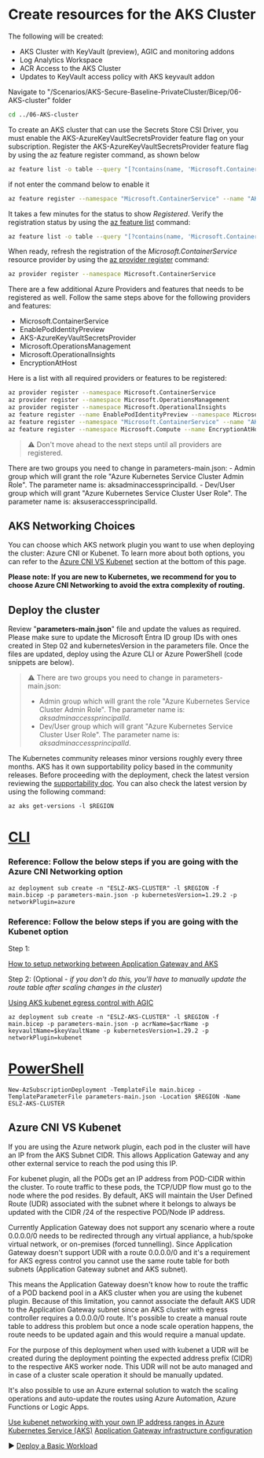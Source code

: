 # Create resources for the AKS Cluster

The following will be created:

* AKS Cluster with KeyVault (preview), AGIC and monitoring addons
* Log Analytics Workspace
* ACR Access to the AKS Cluster
* Updates to KeyVault access policy with AKS keyvault addon

Navigate to "/Scenarios/AKS-Secure-Baseline-PrivateCluster/Bicep/06-AKS-cluster" folder

```bash
cd ../06-AKS-cluster
```

To create an AKS cluster that can use the Secrets Store CSI Driver, you must enable the AKS-AzureKeyVaultSecretsProvider feature flag on your subscription. Register the AKS-AzureKeyVaultSecretsProvider feature flag by using the az feature register command, as shown below

```bash
az feature list -o table --query "[?contains(name, 'Microsoft.ContainerService/AKS-AzureKeyVaultSecretsProvider')].{Name:name,State:properties.state}"
```

if not enter the command below to enable it

```bash
az feature register --namespace "Microsoft.ContainerService" --name "AKS-AzureKeyVaultSecretsProvider"
```

It takes a few minutes for the status to show *Registered*. Verify the registration status by using the [az feature list](https://learn.microsoft.com/cli/azure/feature#az_feature_list) command:

```bash
az feature list -o table --query "[?contains(name, 'Microsoft.ContainerService/AKS-AzureKeyVaultSecretsProvider')].{Name:name,State:properties.state}"
```

When ready, refresh the registration of the *Microsoft.ContainerService* resource provider by using the [az provider register](https://learn.microsoft.com/cli/azure/provider#az_provider_register) command:

```bash
az provider register --namespace Microsoft.ContainerService
```

There are a few additional Azure Providers and features that needs to be registered as well. Follow the same steps above for the following providers and features:

- Microsoft.ContainerService
- EnablePodIdentityPreview
- AKS-AzureKeyVaultSecretsProvider
- Microsoft.OperationsManagement
- Microsoft.OperationalInsights
- EncryptionAtHost

Here is a list with all required providers or features to be registered:

```bash
az provider register --namespace Microsoft.ContainerService
az provider register --namespace Microsoft.OperationsManagement
az provider register --namespace Microsoft.OperationalInsights
az feature register --name EnablePodIdentityPreview --namespace Microsoft.ContainerService
az feature register --namespace "Microsoft.ContainerService" --name "AKS-AzureKeyVaultSecretsProvider"
az feature register --namespace Microsoft.Compute --name EncryptionAtHost
```

> :warning: Don't move ahead to the next steps until all providers are registered.

There are two groups you need to change in parameters-main.json: 
    - Admin group which will grant the role "Azure Kubernetes Service Cluster Admin Role". The parameter name is: aksadminaccessprincipalId. 
    - Dev/User group which will grant "Azure Kubernetes Service Cluster User Role". The parameter name is: aksuseraccessprincipalId.

## AKS Networking Choices

You can choose which AKS network plugin you want to use when deploying the cluster: Azure CNI or Kubenet. To learn more about both options, you can refer to the [Azure CNI VS Kubenet](#Azure-CNI-VS-Kubenet) section at the bottom of this page.

**Please note: If you are new to Kubernetes, we recommend for you to choose Azure CNI Networking to avoid the extra complexity of routing.**

## Deploy the cluster

Review "**parameters-main.json**" file and update the values as required. Please make sure to update the Microsoft Entra ID group IDs with ones created in Step 02 and kubernetesVersion in the parameters file. Once the files are updated, deploy using the Azure CLI or Azure PowerShell (code snippets are below).

   > :warning: There are two groups you need to change in parameters-main.json:
   >
   > * Admin group which will grant the role "Azure Kubernetes Service Cluster Admin Role". The parameter name is: *aksadminaccessprincipalId*.
   > * Dev/User group which will grant "Azure Kubernetes Service Cluster User Role". The parameter name is: *aksadminaccessprincipalId*.

The Kubernetes community releases minor versions roughly every three months. AKS has it own supportability policy based in the community releases. Before proceeding with the deployment, check the latest version reviewing the [supportability doc](https://learn.microsoft.com/azure/aks/supported-kubernetes-versions). You can also check the latest version by using the following command:

```azurecli
az aks get-versions -l $REGION
```

# [CLI](#tab/CLI)

### Reference: Follow the below steps if you are going with the Azure CNI Networking option

```
az deployment sub create -n "ESLZ-AKS-CLUSTER" -l $REGION -f main.bicep -p parameters-main.json -p kubernetesVersion=1.29.2 -p networkPlugin=azure
```

### Reference: Follow the below steps if you are going with the Kubenet option

Step 1:

[How to setup networking between Application Gateway and AKS](https://azure.github.io/application-gateway-kubernetes-ingress/how-tos/networking/)

Step 2: (Optional - *if you don't do this, you'll have to manually update the route table after scaling changes in the cluster*)

[Using AKS kubenet egress control with AGIC](https://github.com/Welasco/AKS-AGIC-UDR-AutoUpdate)

```
az deployment sub create -n "ESLZ-AKS-CLUSTER" -l $REGION -f main.bicep -p parameters-main.json -p acrName=$acrName -p keyvaultName=$keyVaultName -p kubernetesVersion=1.29.2 -p networkPlugin=kubenet
```

# [PowerShell](#tab/PowerShell)

```azurepowershell
New-AzSubscriptionDeployment -TemplateFile main.bicep -TemplateParameterFile parameters-main.json -Location $REGION -Name ESLZ-AKS-CLUSTER
```

## Azure CNI VS Kubenet

If you are using the Azure network plugin, each pod in the cluster will have an IP from the AKS Subnet CIDR. This allows Application Gateway and any other external service to reach the pod using this IP.

For kubenet plugin, all the PODs get an IP address from POD-CIDR within the cluster. To route traffic to these pods, the TCP/UDP flow must go to the node where the pod resides. By default, AKS will maintain the User Defined Route (UDR) associated with the subnet where it belongs to always be updated with the CIDR /24 of the respective POD/Node IP address.

Currently Application Gateway does not support any scenario where a route 0.0.0.0/0 needs to be redirected through any virtual appliance, a hub/spoke virtual network, or on-premises (forced tunnelling). Since Application Gateway doesn't support UDR with a route 0.0.0.0/0 and it's a requirement for AKS egress control you cannot use the same route table for both subnets (Application Gateway subnet and AKS subnet).

This means the Application Gateway doesn't know how to route the traffic of a POD backend pool in a AKS cluster when you are using the kubenet plugin. Because of this limitation, you cannot associate the default AKS UDR to the Application Gateway subnet since an AKS cluster with egress controller requires a 0.0.0.0/0 route. It's possible to create a manual route table to address this problem but once a node scale operation happens, the route needs to be updated again and this would require a manual update.

For the purpose of this deployment when used with kubenet a UDR will be created during the deployment pointing the expected address prefix (CIDR) to the respective AKS worker node. This UDR will not be auto managed and in case of a cluster scale operation it should be manually updated.

It's also possible to use an Azure external solution to watch the scaling operations and auto-update the routes using Azure Automation, Azure Functions or Logic Apps.

[Use kubenet networking with your own IP address ranges in Azure Kubernetes Service (AKS)](https://learn.microsoft.com/azure/aks/configure-kubenet)
[Application Gateway infrastructure configuration](https://learn.microsoft.com/azure/application-gateway/configuration-infrastructure#supported-user-defined-routes)

:arrow_forward: [Deploy a Basic Workload](./07-workload.md)

